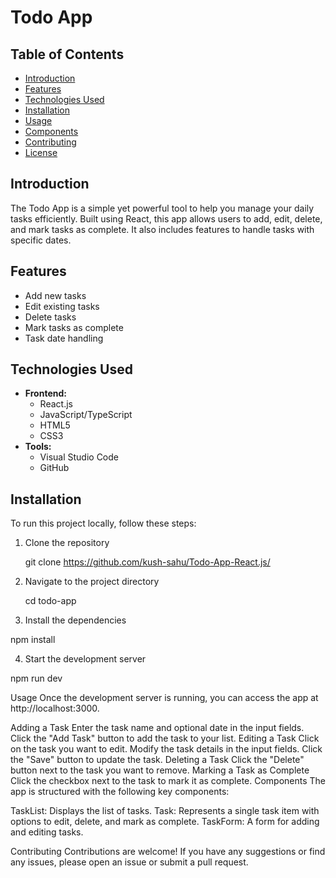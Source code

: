 # Todo App

## Table of Contents
- [Introduction](#introduction)
- [Features](#features)
- [Technologies Used](#technologies-used)
- [Installation](#installation)
- [Usage](#usage)
- [Components](#components)
- [Contributing](#contributing)
- [License](#license)

## Introduction
The Todo App is a simple yet powerful tool to help you manage your daily tasks efficiently. Built using React, this app allows users to add, edit, delete, and mark tasks as complete. It also includes features to handle tasks with specific dates.

## Features
- Add new tasks
- Edit existing tasks
- Delete tasks
- Mark tasks as complete
- Task date handling

## Technologies Used
- **Frontend:**
  - React.js
  - JavaScript/TypeScript
  - HTML5
  - CSS3
- **Tools:**
  - Visual Studio Code
  - GitHub

## Installation
To run this project locally, follow these steps:

1. Clone the repository
   
   git clone https://github.com/kush-sahu/Todo-App-React.js/

2. Navigate to the project directory
   
   cd todo-app

3.  Install the dependencies
 
   npm install

4.  Start the development server

   npm run dev


Usage
Once the development server is running, you can access the app at http://localhost:3000.


Adding a Task
Enter the task name and optional date in the input fields.
Click the "Add Task" button to add the task to your list.
Editing a Task
Click on the task you want to edit.
Modify the task details in the input fields.
Click the "Save" button to update the task.
Deleting a Task
Click the "Delete" button next to the task you want to remove.
Marking a Task as Complete
Click the checkbox next to the task to mark it as complete.
Components
The app is structured with the following key components:

TaskList: Displays the list of tasks.
Task: Represents a single task item with options to edit, delete, and mark as complete.
TaskForm: A form for adding and editing tasks.

Contributing
Contributions are welcome! If you have any suggestions or find any issues, please open an issue or submit a pull request.
